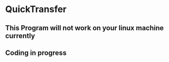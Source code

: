 # QuickTransfer
## This Program will not work on your linux machine currently
## Coding in progress
